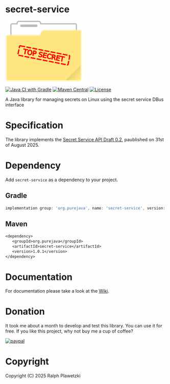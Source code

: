 # secret-service
![FlatpakUpdateAndRestart](top-secret.png)

[![Java CI with Gradle](https://github.com/purejava/secret-service/actions/workflows/build_main.yml/badge.svg)](https://github.com/purejava/FlatpakUpdateAndRestart/actions/workflows/build_main.yml)
[![Maven Central](https://img.shields.io/maven-central/v/org.purejava/secret-service.svg?label=Maven%20Central)](https://central.sonatype.com/search?q=secret-service&smo=true&namespace=org.purejava)
[![License](https://img.shields.io/github/license/purejava/secret-service.svg)](https://github.com/purejava/secret-service/blob/main/LICENSE)

A Java library for managing secrets on Linux using the secret service DBus interface

# Specification
The library implements the [Secret Service API Draft 0.2](https://specifications.freedesktop.org/secret-service-spec/latest/), paublished on 31st of August 2025.

# Dependency
Add `secret-service` as a dependency to your project.

## Gradle
```gradle
implementation group: 'org.purejava', name: 'secret-service', version: '1.0.1'
```
## Maven

```maven
<dependency>
   <groupId>org.purejava</groupId>
   <artifactId>secret-service</artifactId>
   <version>1.0.1</version>
</dependency>
```

# Documentation
For documentation please take a look at the [Wiki](https://github.com/purejava/secret-service/wiki).

# Donation
It took me about a month to develop and test this library. You can use it for free. If you like this project, why not buy me a cup of coffee?

[![paypal](https://www.paypalobjects.com/en_US/i/btn/btn_donateCC_LG.gif)](https://www.paypal.com/donate?hosted_button_id=XVX9ZM7WE4ANL)

# Copyright
Copyright (C) 2025 Ralph Plawetzki